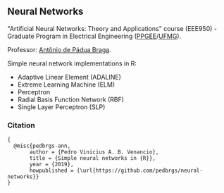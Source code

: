## Neural Networks
"Artificial Neural Networks: Theory and Applications" course (EEE950) - Graduate Program in Electrical Engineering ([PPGEE](https://www.ppgee.ufmg.br/indexi.php)/[UFMG](https://ufmg.br/international-visitors)). 

Professor: [Antônio de Pádua Braga](http://www.cpdee.ufmg.br/~apbraga/index.html).

Simple neural network implementations in R:


- Adaptive Linear Element (ADALINE)
- Extreme Learning Machine (ELM)
- Perceptron
- Radial Basis Function Network (RBF)
- Single Layer Perceptron (SLP)

### Citation

```
{
  @misc{pedbrgs-ann,
       author = {Pedro Vinicius A. B. Venancio},
       title = {Simple neural networks in {R}},
       year = {2019},
       howpublished = {\url{https://github.com/pedbrgs/neural-networks}}
}
```
